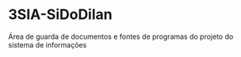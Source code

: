 # 3SIA-SiDoDilan
Área de guarda de documentos e fontes de programas do projeto do sistema de informações
